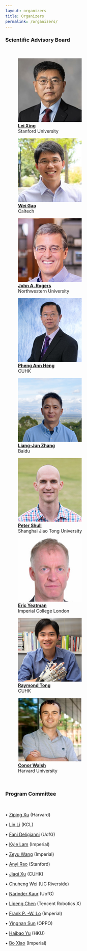 ```yaml
---
layout: organizers
title: Organizers
permalink: /organizers/
---
```


### Scientific Advisory Board
&nbsp;
<div class="grid">
    <div class="gridorg-item">
        <figure>
        <img src="/assets/img/advisory_board/lei_xing.jpg" width="200"/>
        <figcaption><b><a href="https://profiles.stanford.edu/lei-xing">Lei Xing</a></b><br>Stanford University</figcaption>
        </figure>
    </div>
    <div class="gridorg-item">
        <figure>
        <img src="/assets/img/advisory_board/wei_gao.jpg" width="200"/>
        <figcaption><b><a href="https://www.eas.caltech.edu/people/weigao">Wei Gao</a></b><br>Caltech</figcaption>
        </figure>
    </div>
    <div class="gridorg-item">
        <figure>
        <img src="/assets/img/advisory_board/john_rogers.jpg" width="200"/>
        <figcaption><b><a href="https://www.mccormick.northwestern.edu/research-faculty/directory/profiles/rogers-john.html">John A. Rogers</a></b><br>Northwestern University</figcaption>
        </figure>
    </div>
    <div class="gridorg-item">
        <figure>
        <img src="/assets/img/advisory_board/phengann_heng.png" width="200"/>
        <figcaption><b><a href="https://www.cse.cuhk.edu.hk/~pheng/">Pheng Ann Heng</a></b><br>CUHK</figcaption>
        </figure>
    </div>
    <div class="gridorg-item">
        <figure>
        <img src="/assets/img/advisory_board/liangjun_zhang.jpg" width="200"/>
        <figcaption><b><a href="https://www.cs.unc.edu/~zlj/">Liang-Jun Zhang</a></b><br>Baidu</figcaption>
        </figure>
    </div>
    <div class="gridorg-item">
        <figure>
        <img src="/assets/img/advisory_board/peter_shull.jpg" width="200"/>
        <figcaption><b><a href="https://www.wearablesystems.org/">Peter Shull</a></b><br>Shanghai Jiao Tong University</figcaption>
        </figure>
    </div>
    <div class="gridorg-item">
        <figure>
        <img src="/assets/img/advisory_board/eric_yeatman.png" width="200"/>
        <figcaption><b><a href="https://www.imperial.ac.uk/people/e.yeatman">Eric Yeatman</a></b><br>Imperial College London</figcaption>
        </figure>
    </div>
    <div class="gridorg-item">
        <figure>
        <img src="/assets/img/advisory_board/raymond_tong.png" width="200"/>
        <figcaption><b><a href="http://www.bme.cuhk.edu.hk/kytong/">Raymond Tong</a></b><br>CUHK</figcaption>
        </figure>
    </div>
    <div class="gridorg-item">
        <figure>
        <img src="/assets/img/advisory_board/conor_walsh.png" width="200"/>
        <figcaption><b><a href="https://biodesign.seas.harvard.edu/conor-walsh">Conor Walsh</a></b><br>Harvard University</figcaption>
        </figure>
    </div>
</div>
&nbsp;

### Program Committee
&nbsp;

<div class='grid'>
    <div class="gridcom-item">
        <div><p><span>&#8226;&nbsp;</span><a href="https://zipingxu.github.io/">Ziping Xu</a> (Harvard)</p></div>
        <div><p><span>&#8226;&nbsp;</span><a href="https://treelli.github.io/">Lin Li</a> (KCL)</p></div>
        <div><p><span>&#8226;&nbsp;</span><a href="https://www.gla.ac.uk/schools/computing/staff/fanideligianni/">Fani Deligianni</a> (UofG)</p></div>
         <div><p><span>&#8226;&nbsp;</span><a href="https://scholar.google.com/citations?user=mabc04YAAAAJ&hl=en">Kyle Lam</a> (Imperial)</p></div>
        <div><p><span>&#8226;&nbsp;</span><a href="https://www.researchgate.net/scientific-contributions/Zeyu-Wang-2216092052">Zeyu Wang</a> (Imperial)</p></div>
    </div>
    <div class="gridcom-item">
        <div><p><span>&#8226;&nbsp;</span><a href="https://anyirao.com/">Anyi Rao</a> (Stanford)</p></div>
        <div><p><span>&#8226;&nbsp;</span><a href="https://jiaqixuac.github.io/">Jiaqi Xu</a> (CUHK)</p></div>
        <div><p><span>&#8226;&nbsp;</span><a href="https://scholar.google.com/citations?user=LXwEufAAAAAJ&hl=en&oi=ao">Chuheng Wei</a> (UC Riverside)</p></div>
        <div><p><span>&#8226;&nbsp;</span><a href="https://uk.linkedin.com/in/nlkaur">Narinder Kaur</a> (UofG)</p></div>
        <div><p><span>&#8226;&nbsp;</span><a href="https://ieeexplore.ieee.org/author/37086579788">Lipeng Chen</a> (Tencent Robotics X)</p></div>
    </div>
    <div class="gridcom-item">
        <div><p><span>&#8226;&nbsp;</span><a href="https://scholar.google.co.uk/citations?user=lLHEIC4AAAAJ&hl=en">Frank P. -W. Lo</a> (Imperial)</p></div>
        <div><p><span>&#8226;&nbsp;</span><a href="https://scholar.google.co.uk/citations?user=sLRZCxMAAAAJ&hl=en">Yingnan Sun</a> (OPPO)</p></div>
        <div><p><span>&#8226;&nbsp;</span><a href="https://scholar.google.com/citations?user=JW4F5HoAAAAJ&hl=zh-CN">Haibao Yu</a> (HKU)</p></div>
        <div><p><span>&#8226;&nbsp;</span><a href="https://scholar.google.com/citations?user=rHHZrQEAAAAJ&hl=zh-CN">Bo Xiao</a> (Imperial)</p></div>
    </div>
</div>
